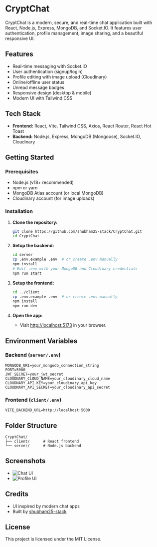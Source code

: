 # CryptChat

CryptChat is a modern, secure, and real-time chat application built with React, Node.js, Express, MongoDB, and Socket.IO. It features user authentication, profile management, image sharing, and a beautiful responsive UI.

## Features
- Real-time messaging with Socket.IO
- User authentication (signup/login)
- Profile editing with image upload (Cloudinary)
- Online/offline user status
- Unread message badges
- Responsive design (desktop & mobile)
- Modern UI with Tailwind CSS

## Tech Stack
- **Frontend:** React, Vite, Tailwind CSS, Axios, React Router, React Hot Toast
- **Backend:** Node.js, Express, MongoDB (Mongoose), Socket.IO, Cloudinary

## Getting Started

### Prerequisites
- Node.js (v18+ recommended)
- npm or yarn
- MongoDB Atlas account (or local MongoDB)
- Cloudinary account (for image uploads)

### Installation

1. **Clone the repository:**
   ```bash
   git clone https://github.com/shubham25-stack/CryptChat.git
   cd CryptChat
   ```

2. **Setup the backend:**
   ```bash
   cd server
   cp .env.example .env  # or create .env manually
   npm install
   # Edit .env with your MongoDB and Cloudinary credentials
   npm run start
   ```

3. **Setup the frontend:**
   ```bash
   cd ../client
   cp .env.example .env  # or create .env manually
   npm install
   npm run dev
   ```

4. **Open the app:**
   - Visit [http://localhost:5173](http://localhost:5173) in your browser.

## Environment Variables

### Backend (`server/.env`)
```
MONGODB_URI=your_mongodb_connection_string
PORT=5000
JWT_SECRET=your_jwt_secret
CLOUDNARY_CLOUD_NAME=your_cloudinary_cloud_name
CLOUDNARY_API_KEY=your_cloudinary_api_key
CLOUDNARY_API_SECRET=your_cloudinary_api_secret
```

### Frontend (`client/.env`)
```
VITE_BACKEND_URL=http://localhost:5000
```

## Folder Structure
```
CryptChat/
├── client/      # React frontend
└── server/      # Node.js backend
```

## Screenshots
- ![Chat UI](./client/public/screenshot-chat.png)
- ![Profile UI](./client/public/screenshot-profile.png)

## Credits
- UI inspired by modern chat apps
- Built by [shubham25-stack](https://github.com/shubham25-stack)

## License
This project is licensed under the MIT License.
